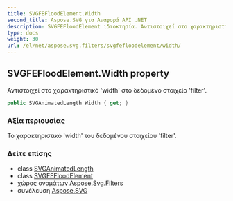 ```yaml
---
title: SVGFEFloodElement.Width
second_title: Aspose.SVG για Αναφορά API .NET
description: SVGFEFloodElement ιδιοκτησία. Αντιστοιχεί στο χαρακτηριστικό width στο δεδομένο στοιχείο filter.
type: docs
weight: 30
url: /el/net/aspose.svg.filters/svgfefloodelement/width/
---
```

## SVGFEFloodElement.Width property

Αντιστοιχεί στο χαρακτηριστικό 'width' στο δεδομένο στοιχείο 'filter'.

```csharp
public SVGAnimatedLength Width { get; }
```

### Αξία περιουσίας

Το χαρακτηριστικό 'width' του δεδομένου στοιχείου 'filter'.

### Δείτε επίσης

* class [SVGAnimatedLength](../../../aspose.svg.datatypes/svganimatedlength/)
* class [SVGFEFloodElement](../)
* χώρος ονομάτων [Aspose.Svg.Filters](../../svgfefloodelement/)
* συνέλευση [Aspose.SVG](../../../)


